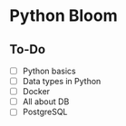 # Python Bloom

## To-Do

- [ ] Python basics
- [ ] Data types in Python 
- [ ] Docker 
- [ ] All about DB
- [ ] PostgreSQL 
